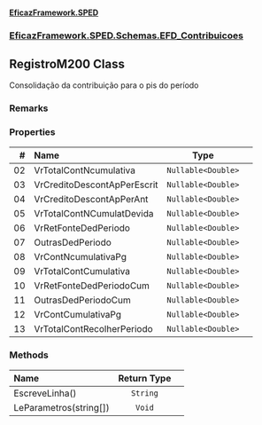 #### [EficazFramework.SPED](EficazFrameworkSPED.md 'EficazFramework SPED')
### [EficazFramework.SPED.Schemas.EFD_Contribuicoes](EficazFramework.SPED.Schemas.EFD_Contribuicoes.md 'EficazFramework.SPED.Schemas.EFD_Contribuicoes')

## RegistroM200 Class

Consolidação da contribuição para o pis do período

### Remarks
### Properties

| # | Name | Type | |
| ---: | :--- | :---: | :--- |
| 02 | VrTotalContNcumulativa | `Nullable<Double>` |  |
| 03 | VrCreditoDescontApPerEscrit | `Nullable<Double>` |  |
| 04 | VrCreditoDescontApPerAnt | `Nullable<Double>` |  |
| 05 | VrTotalContNCumulatDevida | `Nullable<Double>` |  |
| 06 | VrRetFonteDedPeriodo | `Nullable<Double>` |  |
| 07 | OutrasDedPeriodo | `Nullable<Double>` |  |
| 08 | VrContNcumulativaPg | `Nullable<Double>` |  |
| 09 | VrTotalContCumulativa | `Nullable<Double>` |  |
| 10 | VrRetFonteDedPeriodoCum | `Nullable<Double>` |  |
| 11 | OutrasDedPeriodoCum | `Nullable<Double>` |  |
| 12 | VrContCumulativaPg | `Nullable<Double>` |  |
| 13 | VrTotalContRecolherPeriodo | `Nullable<Double>` |  |
### Methods

| Name | Return Type | |
| :--- | :---: | :--- |
| EscreveLinha() | `String` |  |
| LeParametros(string[]) | `Void` |  |
